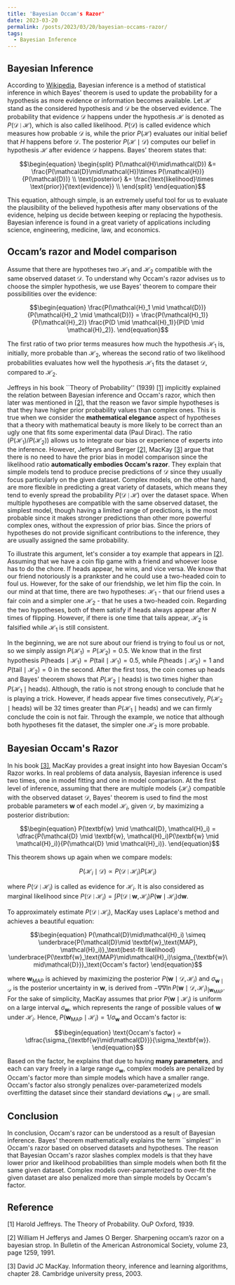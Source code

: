```yaml
---
title: 'Bayesian Occam's Razor'
date: 2023-03-20
permalink: /posts/2023/03/20/bayesian-occams-razor/
tags:
  - Bayesian Inference
---
```


## Bayesian Inference

According to [Wikipedia](https://en.wikipedia.org/wiki/Bayesian_inference), Bayesian inference is a method of statistical inference in which Bayes' theorem is used to update the probability for a hypothesis as more evidence or information becomes available. Let $\mathcal{H}$ stand as the considered hypothesis and $\mathcal{D}$ be the observed evidence. The probability that evidence $\mathcal{D}$ happens under the hypothesis $\mathcal{H}$ is denoted as $P(\mathcal{D} \mid \mathcal{H})$, which is also called likelihood. $P(\mathcal{D})$ is called evidence which measures how probable $\mathcal{D}$ is, while the prior $P(\mathcal{H})$ evaluates our initial belief that $H$ happens before $\mathcal{D}$. The posterior $P(\mathcal{H}\mid\mathcal{D})$ computes our belief in hypothesis $\mathcal{H}$ after evidence $\mathcal{D}$ happens. Bayes' theorem states that:

$$\begin{equation}
    \begin{split}
        P(\mathcal{H}\mid\mathcal{D}) &= \frac{P(\mathcal{D}\mid\mathcal{H})\times P(\mathcal{H})}{P(\mathcal{D})} \\
        \text{posterior} &= \frac{\text{likelihood}\times \text{prior}}{\text{evidence}} \\
    \end{split}
\end{equation}$$

This equation, although simple, is an extremely useful tool for us to evaluate the plausibility of the believed hypothesis after many observations of the evidence, helping us decide between keeping or replacing the hypothesis. Bayesian inference is found in a great variety of applications including science, engineering, medicine, law, and economics.

## Occam’s razor and Model comparison

Assume that there are hypotheses two $\mathcal{H}_1$ and $\mathcal{H}_2$ compatible with the same observed dataset $\mathcal{D}$. To understand why Occam's razor advises us to choose the simpler hypothesis, we use Bayes' theorem to compare their possibilities over the evidence:

$$\begin{equation}
    \frac{P(\mathcal{H}_1 \mid \mathcal{D})}{P(\mathcal{H}_2 \mid \mathcal{D})} = \frac{P(\mathcal{H}_1)}{P(\mathcal{H}_2)} \frac{P(D \mid \mathcal{H}_1)}{P(D \mid \mathcal{H}_2)}.
\end{equation}$$

The first ratio of two prior terms measures how much the hypothesis $\mathcal{H}_1$ is, initially, more probable than $\mathcal{H}_2$, whereas the second ratio of two likelihood probabilities evaluates how well the hypothesis $\mathcal{H}_1$ fits the dataset $\mathcal{D}$, compared to $\mathcal{H}_2$.

Jeffreys in his book ``Theory of Probability'' (1939) [[1]](#1) implicitly explained the relation between Bayesian inference and Occam's razor, which then later was mentioned in [[2]](#2), that the reason we favor simple hypotheses is that they have higher prior probability values than complex ones. This is true when we consider the **mathematical elegance** aspect of hypotheses that a theory with mathematical beauty is more likely to be correct than an ugly one that fits some experimental data (Paul Dirac). The ratio ($P(\mathcal{H}_1)/P(\mathcal{H}_2)$) allows us to integrate our bias or experience of experts into the inference. However, Jefferys and Berger [[2]](#2), MacKay [[3]](#3) argue that there is no need to have the prior bias in model comparison since the likelihood ratio **automatically embodies Occam's razor**. They explain that simple models tend to produce precise predictions of $\mathcal{D}$ since they usually focus particularly on the given dataset. Complex models, on the other hand, are more flexible in predicting a great variety of datasets, which means they tend to evenly spread the probability $P(\mathcal{D}\mid\mathcal{H})$ over the dataset space. When multiple hypotheses are compatible with the same observed dataset, the simplest model, though having a limited range of predictions, is the most probable since it makes stronger predictions than other more powerful complex ones, without the expression of prior bias. Since the priors of hypotheses do not provide significant contributions to the inference, they are usually assigned the same probability. 

To illustrate this argument, let's consider a toy example that appears in [[2]](#2). Assuming that we have a coin flip game with a friend and whoever loose has to do the chore. If heads appear, he wins, and vice versa. We know that our friend notoriously is a prankster and he could use a two-headed coin to foul us. However, for the sake of our friendship, we let him flip the coin. In our mind at that time, there are two hypotheses: $\mathcal{H}_1$ - that our friend uses a fair coin and a simpler one $\mathcal{H}_2$ - that he uses a two-headed coin. Regarding the two hypotheses, both of them satisfy if heads always appear after $N$ times of flipping. However, if there is one time that tails appear, $\mathcal{H}_2$ is falsified while $\mathcal{H}_1$ is still consistent. 

In the beginning, we are not sure about our friend is trying to foul us or not, so we simply assign $P(\mathcal{H}_1) = P(\mathcal{H}_2) = 0.5$. We know that in the first hypothesis $P(\text{heads}\mid\mathcal{H}_1)=P(\text{tail}\mid\mathcal{H}_1) = 0.5$, while $P(\text{heads}\mid\mathcal{H}_2)= 1$ and $P(\text{tail}\mid\mathcal{H}_2) = 0$ in the second. After the first toss, the coin comes up heads and Bayes' theorem shows that $P(\mathcal{H}_2\mid \text{heads})$ is two times higher than $P(\mathcal{H}_1\mid \text{heads})$. Although, the ratio is not strong enough to conclude that he is playing a trick. However, if heads appear five times consecutively, $P(\mathcal{H}_2\mid \text{heads})$ will be 32 times greater than $P(\mathcal{H}_1\mid \text{heads})$ and we can firmly conclude the coin is not fair. Through the example, we notice that although both hypotheses fit the dataset, the simpler one $\mathcal{H}_2$ is more probable. 

## Bayesian Occam's Razor

In his book [[3]](#3), MacKay provides a great insight into how Bayesian Occam's Razor works. In real problems of data analysis, Bayesian inference is used two times, one in model fitting and one in model comparison. At the first level of inference, assuming that there are multiple models $\{\mathcal{H}_i\}$ compatible with the observed dataset $\mathcal{D}$, Bayes' theorem is used to find the most probable parameters $\textbf{w}$ of each model $\mathcal{H}_i$, given $\mathcal{D}$, by maximizing a posterior distribution:

$$\begin{equation}
    P(\textbf{w} \mid \mathcal{D}, \mathcal{H}_i) = \dfrac{P(\mathcal{D} \mid \textbf{w}, \mathcal{H}_i)P(\textbf{w} \mid \mathcal{H}_i)}{P(\mathcal{D} \mid \mathcal{H}_i)}.
\end{equation}$$

This theorem shows up again when we compare models: 

$$\begin{equation}
    P(\mathcal{H}_i\mid\mathcal{D}) \propto P(\mathcal{D}\mid\mathcal{H}_i) P(\mathcal{H}_i)
\end{equation}$$

where $P(\mathcal{D}\mid\mathcal{H}_i)$ is called as evidence for $\mathcal{H}_i$. It is also considered as marginal likelihood since $P(\mathcal{D}\mid\mathcal{H}_i) = \int P(\mathcal{D}\mid\textbf{w},\mathcal{H}_i)P(\textbf{w}\mid\mathcal{H}_i)\text{d}\textbf{w}$. 

To approximately estimate $P(\mathcal{D}\mid\mathcal{H}_i)$, MacKay uses Laplace's method and achieves a beautiful equation:

$$\begin{equation}
    P(\mathcal{D}\mid\mathcal{H}_i) \simeq \underbrace{P(\mathcal{D}\mid  \textbf{w}_\text{MAP}, \mathcal{H}_i)}_\text{best-fit likelihood} \underbrace{P(\textbf{w}_\text{MAP}\mid\mathcal{H}_i)\sigma_{\textbf{w}\mid\mathcal{D}}}_\text{Occam's factor}
\end{equation}$$

where $\textbf{w}_\text{MAP}$ is achieved by maximizing the posterior $P(\textbf{w} \mid \mathcal{D}, \mathcal{H}_i)$ and $\sigma_{\textbf{w}\mid\mathcal{D}}$  is the posterior uncertainty in $\textbf{w}$, is derived from $-\nabla\nabla\ln P(\textbf{w} \mid \mathcal{D}, \mathcal{H}_i)_{|\textbf{w}_\text{MAP}}$. For the sake of simplicity, MacKay assumes that prior $P(\textbf{w}\mid\mathcal{H}_i)$ is uniform on a large interval $\sigma_\textbf{w}$, which represents the range of possible values of $\textbf{w}$ under $\mathcal{H}_i$. Hence, $P(\textbf{w}_\text{MAP}\mid\mathcal{H}_i) = 1/\sigma_\textbf{w}$ and Occam's factor is:

$$\begin{equation}
    \text{Occam's factor} = \dfrac{\sigma_{\textbf{w}\mid\mathcal{D}}}{\sigma_\textbf{w}}.
\end{equation}$$

Based on the factor, he explains that due to having **many parameters**, and each can vary freely in a large range $\sigma_\textbf{w}$, complex models are penalized by Occam's factor more than simple models which have a smaller range. Occam's factor also strongly penalizes over-parameterized models overfitting the dataset since their standard deviations $\sigma_{\textbf{w}\mid\mathcal{D}}$ are small.

## Conclusion

In conclusion, Occam's razor can be understood as a result of Bayesian inference. Bayes' theorem mathematically explains the term ``simplest'' in Occam's razor based on observed datasets and hypotheses. The reason that Bayesian Occam's razor slashes complex models is that they have lower prior and likelihood probabilities than simple models when both fit the same given dataset. Complex models over-parameterized to over-fit the given dataset are also penalized more than simple models by Occam's factor.


## Reference

<a id="1">[1]</a> Harold Jeffreys. The Theory of Probability. OuP Oxford, 1939.

<a id="2">[2]</a> William H Jefferys and James O Berger. Sharpening occam’s razor on a bayesian strop. In Bulletin of the American Astronomical Society, volume 23, page 1259, 1991.

<a id="3">[3]</a> David JC MacKay. Information theory, inference and learning algorithms, chapter 28. Cambridge university press, 2003.
